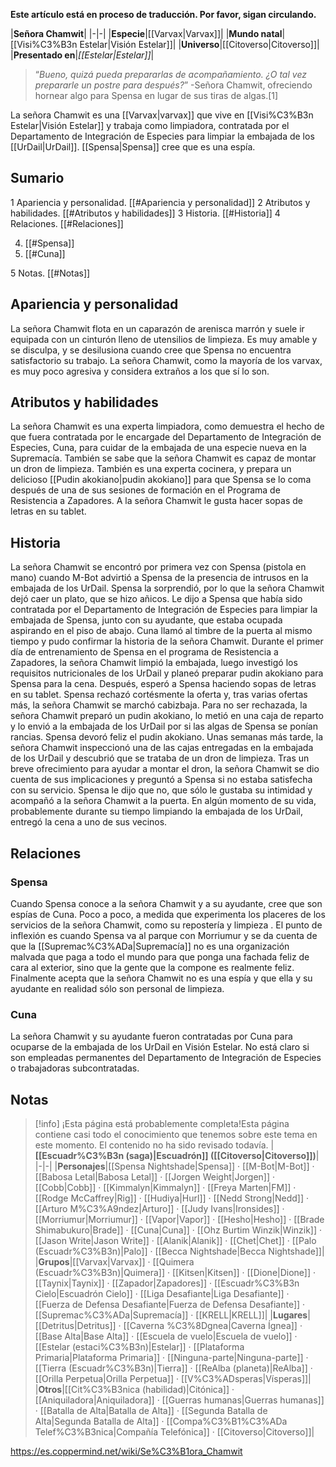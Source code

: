 **Este artículo está en proceso de traducción. Por favor, sigan circulando.**


|**Señora Chamwit**|
|-|-|
|**Especie**|[[Varvax\|Varvax]]|
|**Mundo natal**|[[Visi%C3%B3n Estelar\|Visión Estelar]]|
|**Universo**|[[Citoverso\|Citoverso]]|
|**Presentado en**|*[[Estelar\|Estelar]]*|

>“*Bueno, quizá pueda prepararlas de acompañamiento. ¿O tal vez prepararle un postre para después?*”
\-Señora Chamwit, ofreciendo hornear algo para Spensa en lugar de sus tiras de algas.[1]


La señora Chamwit es una [[Varvax\|varvax]] que vive en [[Visi%C3%B3n Estelar\|Visión Estelar]] y trabaja como limpiadora, contratada por el Departamento de Integración de Especies para limpiar la embajada de los [[UrDail\|UrDail]]. [[Spensa\|Spensa]] cree que es una espía.

## Sumario

1 Apariencia y personalidad. [[#Apariencia y personalidad]] 
2 Atributos y habilidades. [[#Atributos y habilidades]] 
3 Historia. [[#Historia]] 
4 Relaciones. [[#Relaciones]] 

4. [[#Spensa]] 
4. [[#Cuna]] 


5 Notas. [[#Notas]] 


## Apariencia y personalidad
La señora Chamwit flota en un caparazón de arenisca marrón y suele ir equipada con un cinturón lleno de utensilios de limpieza. Es muy amable y se disculpa, y se desilusiona cuando cree que Spensa no encuentra satisfactorio su trabajo. La señora Chamwit, como la mayoría de los varvax, es muy poco agresiva y considera extraños a los que sí lo son.

## Atributos y habilidades
La señora Chamwit es una experta limpiadora, como demuestra el hecho de que fuera contratada por le encargade del Departamento de Integración de Especies, Cuna, para cuidar de la embajada de una especie nueva en la Supremacía. También se sabe que la señora Chamwit es capaz de montar un dron de limpieza. También es una experta cocinera, y prepara un delicioso [[Pudin akokiano\|pudin akokiano]] para que Spensa se lo coma después de una de sus sesiones de formación en el Programa de Resistencia a Zapadores. A la señora Chamwit le gusta hacer sopas de letras en su tablet.

## Historia
La señora Chamwit se encontró por primera vez con Spensa (pistola en mano) cuando M-Bot advirtió a Spensa de la presencia de intrusos en la embajada de los UrDail. Spensa la sorprendió, por lo que la señora Chamwit dejó caer un plato, que se hizo añicos. Le dijo a Spensa que había sido contratada por el Departamento de Integración de Especies para limpiar la embajada de Spensa, junto con su ayudante, que estaba ocupada aspirando en el piso de abajo. Cuna llamó al timbre de la puerta al mismo tiempo y pudo confirmar la historia de la señora Chamwit.
Durante el primer día de entrenamiento de Spensa en el programa de Resistencia a Zapadores, la señora Chamwit limpió la embajada, luego investigó los requisitos nutricionales de los UrDail y planeó preparar pudin akokiano para Spensa para la cena. Después, esperó a Spensa haciendo sopas de letras en su tablet. Spensa rechazó cortésmente la oferta y, tras varias ofertas más, la señora Chamwit se marchó cabizbaja. Para no ser rechazada, la señora Chamwit preparó un pudin akokiano, lo metió en una caja de reparto y lo envió a la embajada de los UrDail por si las algas de Spensa se ponían rancias. Spensa devoró feliz el pudin akokiano.
Unas semanas más tarde, la señora Chamwit inspeccionó una de las cajas entregadas en la embajada de los UrDail y descubrió que se trataba de un dron de limpieza. Tras un breve ofrecimiento para ayudar a montar el dron, la señora Chamwit se dio cuenta de sus implicaciones y preguntó a Spensa si no estaba satisfecha con su servicio. Spensa le dijo que no, que sólo le gustaba su intimidad y acompañó a la señora Chamwit a la puerta.
En algún momento de su vida, probablemente durante su tiempo limpiando la embajada de los UrDail, entregó la cena a uno de sus vecinos.

## Relaciones
### Spensa
Cuando Spensa conoce a la señora Chamwit y a su ayudante, cree que son espías de Cuna. Poco a poco, a medida que experimenta los placeres de los servicios de la señora Chamwit, como su repostería y limpieza . El punto de inflexión es cuando Spensa va al parque con Morriumur y se da cuenta de que la [[Supremac%C3%ADa\|Supremacía]] no es una organización malvada que paga a todo el mundo para que ponga una fachada feliz de cara al exterior, sino que la gente que la compone es realmente feliz. Finalmente acepta que la señora Chamwit no es una espía y que ella y su ayudante en realidad sólo son personal de limpieza.

### Cuna
La señora Chamwit y su ayudante fueron contratadas por Cuna para ocuparse de la embajada de los UrDail en Visión Estelar. No está claro si son empleadas permanentes del Departamento de Integración de Especies o trabajadoras subcontratadas.

## Notas

> [!info] ¡Esta página está probablemente completa!Esta página contiene casi todo el conocimiento que tenemos sobre este tema en este momento.
El contenido no ha sido revisado todavía.
|**[[Escuadr%C3%B3n (saga)\|Escuadrón]] ([[Citoverso\|Citoverso]])**|
|-|-|
|**Personajes**|[[Spensa Nightshade\|Spensa]] · [[M-Bot\|M-Bot]] · [[Babosa Letal\|Babosa Letal]] · [[Jorgen Weight\|Jorgen]] · [[Cobb\|Cobb]] · [[Kimmalyn\|Kimmalyn]] · [[Freya Marten\|FM]] · [[Rodge McCaffrey\|Rig]] · [[Hudiya\|Hurl]] · [[Nedd Strong\|Nedd]] · [[Arturo M%C3%A9ndez\|Arturo]] · [[Judy Ivans\|Ironsides]] · [[Morriumur\|Morriumur]] · [[Vapor\|Vapor]] · [[Hesho\|Hesho]] · [[Brade Shimabukuro\|Brade]] · [[Cuna\|Cuna]] · [[Ohz Burtim Winzik\|Winzik]] · [[Jason Write\|Jason Write]] · [[Alanik\|Alanik]] · [[Chet\|Chet]] · [[Palo (Escuadr%C3%B3n)\|Palo]] · [[Becca Nightshade\|Becca Nightshade]]|
|**Grupos**|[[Varvax\|Varvax]] · [[Quimera (Escuadr%C3%B3n)\|Quimera]] · [[Kitsen\|Kitsen]] · [[Dione\|Dione]] · [[Taynix\|Taynix]] · [[Zapador\|Zapadores]] · [[Escuadr%C3%B3n Cielo\|Escuadrón Cielo]] · [[Liga Desafiante\|Liga Desafiante]] · [[Fuerza de Defensa Desafiante\|Fuerza de Defensa Desafiante]] · [[Supremac%C3%ADa\|Supremacía]] · [[KRELL\|KRELL]]|
|**Lugares**|[[Detritus\|Detritus]] · [[Caverna %C3%8Dgnea\|Caverna Ígnea]] · [[Base Alta\|Base Alta]] · [[Escuela de vuelo\|Escuela de vuelo]] · [[Estelar (estaci%C3%B3n)\|Estelar]] · [[Plataforma Primaria\|Plataforma Primaria]] · [[Ninguna-parte\|Ninguna-parte]] · [[Tierra (Escuadr%C3%B3n)\|Tierra]] · [[ReAlba (planeta)\|ReAlba]] · [[Orilla Perpetua\|Orilla Perpetua]] · [[V%C3%ADsperas\|Vísperas]]|
|**Otros**|[[Cit%C3%B3nica (habilidad)\|Citónica]] · [[Aniquiladora\|Aniquiladora]] · [[Guerras humanas\|Guerras humanas]] · [[Batalla de Alta\|Batalla de Alta]] · [[Segunda Batalla de Alta\|Segunda Batalla de Alta]] · [[Compa%C3%B1%C3%ADa Telef%C3%B3nica\|Compañía Telefónica]] · [[Citoverso\|Citoverso]]|



https://es.coppermind.net/wiki/Se%C3%B1ora_Chamwit